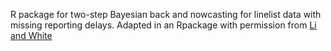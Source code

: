 R package for two-step Bayesian back and nowcasting for linelist data with missing reporting delays. Adapted in an Rpackage with permission from [Li and White](https://journals.plos.org/ploscompbiol/article?id=10.1371/journal.pcbi.1009210)


